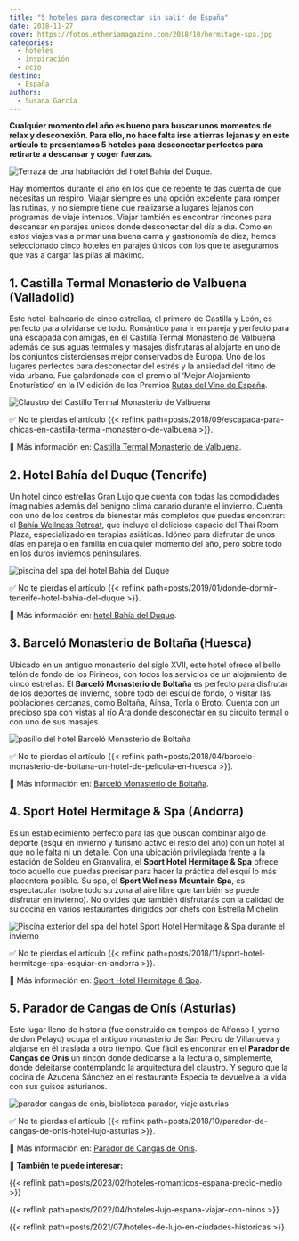 ```yaml
---
title: "5 hoteles para desconectar sin salir de España"
date: 2018-11-27
cover: https://fotos.etheriamagazine.com/2018/10/hermitage-spa.jpg
categories: 
  - hoteles
  - inspiración
  - ocio
destino: 
  - España
authors: 
  - Susana García
---
```


**Cualquier momento del año es bueno para buscar unos momentos de relax y desconexión. 
Para ello, no hace falta irse a tierras lejanas y en este artículo te presentamos 5 
hoteles para desconectar perfectos para retirarte a descansar y coger fuerzas.** 

![Terraza de una habitación del hotel Bahía del Duque.](https://fotos.etheriamagazine.com/2019/01/hotel-bahia-del-duque-habitacion.jpg "Terraza de una habitación del hotel © Bahía del Duque.")

Hay momentos durante el año en los que de repente te das cuenta de que necesitas un 
respiro. Viajar siempre es una opción excelente para romper las rutinas, y no siempre 
tiene que realizarse a lugares lejanos con programas de viaje intensos. Viajar también 
es encontrar rincones para descansar en parajes únicos donde desconectar del día a día. 
Como en estos viajes vas a primar una buena cama y gastronomía de diez, hemos 
seleccionado cinco hoteles en parajes únicos con los que te aseguramos que vas a cargar 
las pilas al máximo. 

## 1\. Castilla Termal Monasterio de Valbuena (Valladolid)

Este hotel-balneario de cinco estrellas, el primero de Castilla y León, es perfecto para 
olvidarse de todo. Romántico para ir en pareja y perfecto para una escapada con amigas, 
en el Castilla Termal Monasterio de Valbuena además de sus aguas termales y masajes 
disfrutarás al alojarte en uno de los conjuntos cistercienses mejor conservados de 
Europa. Uno de los lugares perfectos para desconectar del estrés y la ansiedad del ritmo 
de vida urbano. Fue galardonado con el premio al ‘Mejor Alojamiento Enoturístico’ en la 
IV edición de los Premios [Rutas del Vino de 
España](https://www.wineroutesofspain.com/). 

![Claustro del Castillo Termal Monasterio de Valbuena](https://fotos.etheriamagazine.com/2018/09/monasterio-valbuena-claustro-1.jpg "Claustro del © Castillo Termal Monasterio de Valbuena.")

✅ No te pierdas el artículo {{< reflink 
path=posts/2018/09/escapada-para-chicas-en-castilla-termal-monasterio-de-valbuena >}}. 

📍 Más información en: [Castilla Termal Monasterio de 
Valbuena](https://www.castillatermal.com/hoteles/monasterio-de-valbuena/). 

## 2\. Hotel Bahía del Duque (Tenerife)

Un hotel cinco estrellas Gran Lujo que cuenta con todas las comodidades imaginables 
además del benigno clima canario durante el invierno. Cuenta con uno de los centros de 
bienestar más completos que puedas encontrar: el [Bahía Wellness 
Retreat](http://etheriamagazine.com/2018/06/12/bahia-wellness-retreat-del-hotel-bahia-del-duque/), 
que incluye el delicioso espacio del Thai Room Plaza, especializado en terapias 
asiáticas. Idóneo para disfrutar de unos días en pareja o en familia en cualquier 
momento del año, pero sobre todo en los duros inviernos peninsulares. 

![piscina del spa del hotel Bahía del Duque](https://fotos.etheriamagazine.com/2018/06/Spa-Thalassotherapy-Bahiadelduque.jpg "Bahía Wellness Retreat del hotel © Bahía del Duque.")

✅ No te pierdas el artículo {{< reflink 
path=posts/2019/01/donde-dormir-tenerife-hotel-bahia-del-duque >}}. 

📍 Más información en: [hotel Bahía del 
Duque](https://thetaishotels.com/bahia-del-duque/es/). 

## 3\. Barceló Monasterio de Boltaña (Huesca)

Ubicado en un antiguo monasterio del siglo XVII, este hotel ofrece el bello telón de 
fondo de los Pirineos, con todos los servicios de un alojamiento de cinco estrellas. El 
**Barceló Monasterio de Boltaña** es perfecto para disfrutar de los deportes de 
invierno, sobre todo del esquí de fondo, o visitar las poblaciones cercanas, como 
Boltaña, Aínsa, Torla o Broto. Cuenta con un precioso spa con vistas al río Ara donde 
desconectar en su circuito termal o con uno de sus masajes. 

![pasillo del hotel Barceló Monasterio de Boltaña](https://fotos.etheriamagazine.com/2018/11/Barcelo-Boltana.jpg "Rincón del hotel © Barceló Monasterio de Boltaña.")

✅ No te pierdas el artículo {{< reflink 
path=posts/2018/04/barcelo-monasterio-de-boltana-un-hotel-de-pelicula-en-huesca >}}. 

📍 Más información en: [Barceló Monasterio de 
Boltaña](https://www.barcelo.com/es/barcelo-hotels/hoteles/espana/huesca/barcelo-monasterio-de-boltana/). 

## 4\. Sport Hotel Hermitage & Spa (Andorra)

Es un establecimiento perfecto para las que buscan combinar algo de deporte (esquí en 
invierno y turismo activo el resto del año) con un hotel al que no le falta ni un 
detalle. Con una ubicación privilegiada frente a la estación de Soldeu en Granvalira, el 
**Sport Hotel Hermitage & Spa** ofrece todo aquello que puedas precisar para hacer la 
práctica del esquí lo más placentera posible. Su spa, el **Sport Wellness Mountain 
Spa**, es espectacular (sobre todo su zona al aire libre que también se puede disfrutar 
en invierno). No olvides que también disfrutarás con la calidad de su cocina en varios 
restaurantes dirigidos por chefs con Estrella Michelin. 

![Piscina exterior del spa del hotel Sport Hotel Hermitage & Spa durante el invierno](https://fotos.etheriamagazine.com/2018/10/hermitage-spa-invierno.jpg "Piscina exterior del spa del © Sport Hotel Hermitage & Spa durante el invierno.")

✅ No te pierdas el artículo {{< reflink 
path=posts/2018/11/sport-hotel-hermitage-spa-esquiar-en-andorra >}}. 

📍 Más información en: [Sport Hotel Hermitage & 
Spa](https://www.hotelhermitage.sporthotels.ad). 

## 5\. Parador de Cangas de Onís (Asturias)

Este lugar lleno de historia (fue construido en tiempos de Alfonso I, yerno de don 
Pelayo) ocupa el antiguo monasterio de San Pedro de Villanueva y alojarse en él traslada 
a otro tiempo. Qué fácil es encontrar en el **Parador de Cangas de Onís** un rincón 
donde dedicarse a la lectura o, simplemente, donde deleitarse contemplando la 
arquitectura del claustro. Y seguro que la cocina de Azucena Sánchez en el restaurante 
Especia te devuelve a la vida con sus guisos asturianos. 

![parador cangas de onis, biblioteca parador, viaje asturias](https://fotos.etheriamagazine.com/2018/10/Parador-de-Cangas-de-Onis-primera-planta.jpg "Parador de Cangas de Onís (Asturias).")

✅ No te pierdas el artículo {{< reflink 
path=posts/2018/10/parador-de-cangas-de-onis-hotel-lujo-asturias >}}. 

📍 Más información en: [Parador de Cangas de 
Onís](https://www.parador.es/es/paradores/parador-de-cangas-de-onis?utm_source=GoogleMyBusiness&utm_medium=linkgoogle&utm_campaign=paradordecangasdeonis&utm_term=organico&utm_content=ficha). 

📌 **También te puede interesar:** 

{{< reflink path=posts/2023/02/hoteles-romanticos-espana-precio-medio >}} 

{{< reflink path=posts/2022/04/hoteles-lujo-espana-viajar-con-ninos >}} 

{{< reflink path=posts/2021/07/hoteles-de-lujo-en-ciudades-historicas >}}
